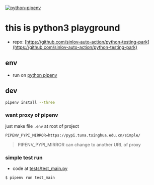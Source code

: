 [![python-pipenv](https://github.com/sinlov-auto-action/python-testing-park/workflows/python-pipenv/badge.svg?branch=main)](https://github.com/sinlov-auto-action/python-testing-park/actions/workflows/python-pipenv.yml)

# this is python3 playground

- repo: [https://github.com/sinlov-auto-action/python-testing-park](https://github.com/sinlov-auto-action/python-testing-park)

## env

- run on [python pipenv](https://pypi.org/project/pipenv/)

## dev

```bash
pipenv install --three
```

### want proxy of pipenv

just make file `.env` at root of project

```env
PIPENV_PYPI_MIRROR=https://pypi.tuna.tsinghua.edu.cn/simple/
```

> PIPENV_PYPI_MIRROR can change to another URL of proxy 

### simple test run

- code at [tests/test_main.py](tests/test_main.py)

```bash
$ pipenv run test_main
```

